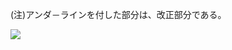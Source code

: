 (注)アンダ－ラインを付した部分は、改正部分である。

![](https://www.nta.go.jp/tmp/5152328e-fa79-4f26-80d7-912996e2b6fe/images/87457caa7cbad001ed57a1a9355f7d891863816327c1488e6775902229db096c.jpg)